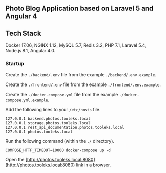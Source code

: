 ## Photo Blog Application based on Laravel 5 and Angular 4

## Tech Stack

Docker 17.06, NGINX 1.12, MySQL 5.7, Redis 3.2, PHP 7.1, Laravel 5.4, Node.js 8.1, Angular 4.0.

### Startup

Create the `./backend/.env` file from the example `./backend/.env.example`.

Create the `./frontend/.env` file from the example `./frontend/.env.example`.

Create the `./docker-compose.yml` file from the example `./docker-compose.yml.example`.

Add the following lines to your `/etc/hosts` file.

```
127.0.0.1 backend.photos.tooleks.local
127.0.0.1 storage.photos.tooleks.local
127.0.0.1 rest_api_documentation.photos.tooleks.local
127.0.0.1 photos.tooleks.local
```

Run the following command (within the `./` directory).

```
COMPOSE_HTTP_TIMEOUT=10000 docker-compose up -d
```

Open the [http://photos.tooleks.local:8080](http://photos.tooleks.local:8080) link in a browser.
